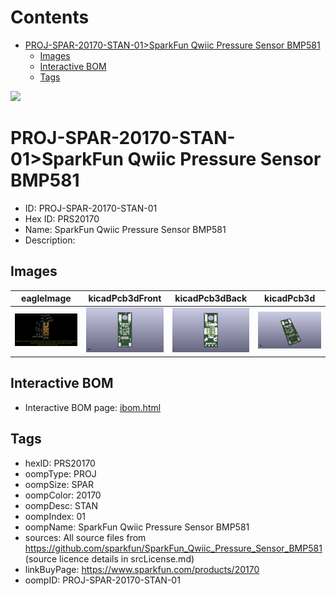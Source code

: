



Contents
========

* [PROJ-SPAR-20170-STAN-01>SparkFun Qwiic Pressure Sensor BMP581](#proj-spar-20170-stan-01sparkfun-qwiic-pressure-sensor-bmp581)
	* [Images](#images)
	* [Interactive BOM](#interactive-bom)
	* [Tags](#tags)
  
![][im]
# PROJ-SPAR-20170-STAN-01>SparkFun Qwiic Pressure Sensor BMP581

- ID: PROJ-SPAR-20170-STAN-01
- Hex ID: PRS20170
- Name: SparkFun Qwiic Pressure Sensor BMP581
- Description: 

## Images
  
  

|eagleImage|kicadPcb3dFront|kicadPcb3dBack|kicadPcb3d|
| :---: | :---: | :---: | :---: |
|[![eagleImage](eagleImage_140.png)](eagleImage_.png)|[![kicadPcb3dFront](kicadPcb3dFront_140.png)](kicadPcb3dFront_.png)|[![kicadPcb3dBack](kicadPcb3dBack_140.png)](kicadPcb3dBack_.png)|[![kicadPcb3d](kicadPcb3d_140.png)](kicadPcb3d_.png)|

## Interactive BOM

- Interactive BOM page: [ibom.html](kicad/bom/ibom.html)

## Tags

- hexID: PRS20170
- oompType: PROJ
- oompSize: SPAR
- oompColor: 20170
- oompDesc: STAN
- oompIndex: 01
- oompName: SparkFun Qwiic Pressure Sensor BMP581
- sources: All source files from https://github.com/sparkfun/SparkFun_Qwiic_Pressure_Sensor_BMP581 (source licence details in srcLicense.md)
- linkBuyPage: https://www.sparkfun.com/products/20170
- oompID: PROJ-SPAR-20170-STAN-01



[im]: kicadPcb3d_450.png
